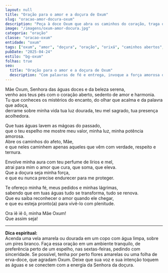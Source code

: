 ```yaml
---
layout: null
title: "Oração para o amor e a doçura de Oxum"
slug: "oracao-amor-docura-oxum"
description: "Peça à doce Oxum que abra os caminhos do coração, traga o amor verdadeiro e envolva sua vida com ternura e beleza."
image: "/imagens/oxum-amor-docura.jpg"
categoria: "oração"
classe: "oracao-oxum"
entidade: "oxum"
tags: ["oxum", "amor", "doçura", "oração", "orixá", "caminhos abertos", "relacionamento"]
pubDate: "2025-04-24"
estilo: "bg-oxum"
folhas: true
seo:
  title: "Oração para o amor e a doçura de Oxum"
  description: "Com palavras de fé e entrega, invoque a força amorosa de Oxum para atrair relações sinceras, ternura e equilíbrio emocional."
---
```


Mãe Oxum, Senhora das águas doces e da beleza serena,  
venho aos teus pés com o coração aberto, sedento de amor e harmonia.  
Tu que conheces os mistérios do encanto, do olhar que acalma e da palavra que adoça,  
derrame sobre minha vida tua luz dourada, teu mel sagrado, tua presença acolhedora.

Que tuas águas lavem as mágoas do passado,  
que o teu espelho me mostre meu valor, minha luz, minha potência amorosa.  
Abre os caminhos do afeto, Mãe,  
e que neles caminhem apenas aqueles que vêm com verdade, respeito e ternura.

Envolve minha aura com teu perfume de lírios e mel,  
atrai para mim o amor que cura, que soma, que eleva.  
Que a doçura seja minha força,  
e que eu nunca precise endurecer para me proteger.

Te ofereço minha fé, meus pedidos e minhas lágrimas,  
sabendo que em tuas águas tudo se transforma, tudo se renova.  
Que eu saiba reconhecer o amor quando ele chegar,  
e que eu esteja pronto(a) para vivê-lo com plenitude.

Ora iê iê ô, minha Mãe Oxum!  
Que assim seja!

---

**Dica espiritual:**  
Acenda uma vela amarela ou dourada em um copo com água limpa, sobre um pires branco. Faça essa oração em um ambiente tranquilo, de preferência perto de um espelho, nas sextas-feiras, pedindo com sinceridade. Se possível, tenha por perto flores amarelas ou uma folha de erva-doce, que agradam Oxum. Deixe que sua voz e sua intenção toquem as águas e se conectem com a energia da Senhora da doçura.
